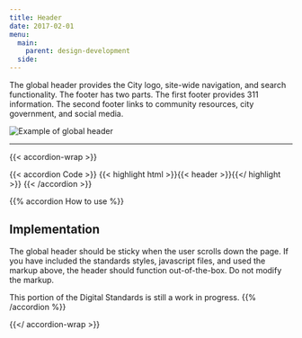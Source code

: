 ```yaml
---
title: Header
date: 2017-02-01
menu:
  main:
    parent: design-development
  side:
---
```


The global header provides the City logo, site-wide navigation, and search functionality. The footer has two parts. The first footer provides 311 information. The second footer links to community resources, city government, and social media.

<img src="/standards/img/header-example.jpg" alt="Example of global header" class="bdr-all bdr-dark-gray">

---

{{< accordion-wrap >}}

{{< accordion Code >}}
  {{< highlight html >}}{{< header >}}{{</ highlight >}}
{{< /accordion >}}

{{% accordion How to use %}}
## Implementation

The global header should be sticky when the user scrolls down the page. If you have included the standards styles, javascript files, and used the markup above, the header should function out-of-the-box. Do not modify the markup.

This portion of the Digital Standards is still a work in progress.
{{% /accordion %}}

{{</ accordion-wrap >}}
